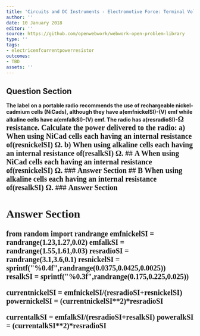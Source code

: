 ```yaml
---
title: 'Circuits and DC Instruments - Electromotive Force: Terminal Voltage'
author: ''
date: 10 January 2018
editor: ''
source: https://github.com/openwebwork/webwork-open-problem-library
type: ''
tags:
- electricemfcurrentpowerresistor
outcomes:
- TBD
assets: ''
---
```


## Question Section 

<b>
The label on a portable radio recommends the use of rechargeable nickel-cadmium cells (NiCads), although they have a(emfnickelSI)-(V) emf while alkaline cells have a(emfalkSI)-(V) emf. The radio has a(resradioSI)-<span style="font-family: 'Times'; font-size: 20px";>&Omega;<span> resistance. Calculate the power delivered to the radio:
a) When using NiCad cells each having an internal resistance of(resnickelSI) <span style="font-family: 'Times'; font-size: 20px";>&Omega;<span>.
b) When using alkaline cells each having an internal resistance of(resalkSI) <span style="font-family: 'Times'; font-size: 20px";>&Omega;<span>.
## A
When using NiCad cells each having an internal resistance of(resnickelSI) <span style="font-family: 'Times'; font-size: 20px";>&Omega;<span>.
### Answer Section
## B
When using alkaline cells each having an internal resistance of(resalkSI) <span style="font-family: 'Times'; font-size: 20px";>&Omega;<span>.
### Answer Section


## Answer Section

from random import randrange
emfnickelSI = randrange(1.23,1.27,0.02)
emfalkSI = randrange(1.55,1.61,0.03)
resradioSI = randrange(3.1,3.6,0.1)
resnickelSI = sprintf("%0.4f",randrange(0.0375,0.0425,0.0025))
resalkSI = sprintf("%0.3f",randrange(0.175,0.225,0.025))

currentnickelSI = emfnickelSI/(resradioSI+resnickelSI)
powernickelSI = (currentnickelSI**2)*resradioSI

currentalkSI = emfalkSI/(resradioSI+resalkSI)
poweralkSI = (currentalkSI**2)*resradioSI